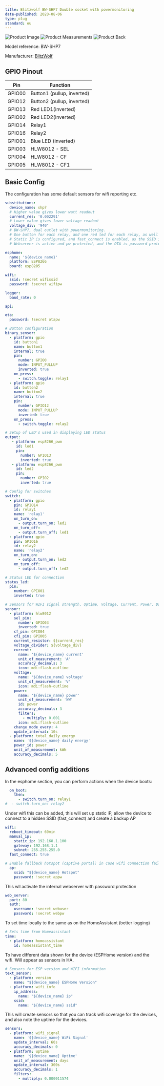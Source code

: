 ```yaml
---
title: Blitzwolf BW-SHP7 Double socket with powermonitoring
date-published: 2020-08-06
type: plug
standard: eu
---
```

  ![Product Image](./BlitzWolf-BW-SHP7-Power-Monitoring-Doubleplug.jpg "Product Image")
  ![Product Measurements](./BlitzWolf-BW-SHP7-Power-Monitoring-Doubleplug-measurement.jpg "Product Measurements")
  ![Product Back](./BlitzWolf-BW-SHP7-Power-Monitoring-Doubleplug-back.jpg "Product Back Image")

Model reference: BW-SHP7

Manufacturer: [BlitzWolf](https://www.blitzwolf.com/3680W-EU-Dual-WiFi-Smart-Socket-p-380.html)

## GPIO Pinout

| Pin    | Function                   |
|--------|----------------------------|
| GPIO00 | Button1 (pullup, inverted) |
| GPIO12 | Button2 (pullup, inverted) |
| GPIO13 | Red LED1(inverted)         |
| GPIO02 | Red LED2(inverted)         |
| GPIO14 | Relay1                     |
| GPIO16 | Relay2                     |
| GPIO01 | Blue LED (inverted)        |
| GPIO03 | HLW8012 - SEL              |
| GPIO04 | HLW8012 - CF               |
| GPIO05 | HLW8012 - CF1              |

## Basic Config

The configuration has some default sensors for wifi reporting etc.

```yaml
substitutions:
  device_name: shp7
  # Higher value gives lower watt readout
  current_res: '0.002291'
  # Lower value gives lower voltage readout
  voltage_div: '940'
  # BW-SHP7, dual outlet with powermonitoring.
  # One button for each relay, and one red led for each relay, as well as a blue status led
  # Static IP is configured, and fast_connect is enabled, as the SSID is hidden
  # Webserver is active and pw protected, and the OTA is password protected

esphome:
  name: '${device_name}'
  platform: ESP8266
  board: esp8285

wifi:
  ssid: !secret wifissid
  password: !secret wifipw

logger:
  baud_rate: 0

api:

ota:
  password: !secret otapw

# Button configuration
binary_sensor:
  - platform: gpio
    id: button1
    name: button1
    internal: true
    pin:
      number: GPIO0
      mode: INPUT_PULLUP
      inverted: true
    on_press:
      - switch.toggle: relay1
  - platform: gpio
    id: button2
    name: button2
    internal: true
    pin:
      number: GPIO12
      mode: INPUT_PULLUP
      inverted: true
    on_press:
      - switch.toggle: relay2

# Setup of LED's used in displaying LED status
output:
   - platform: esp8266_pwm
     id: led1
     pin:
       number: GPIO13
       inverted: true
   - platform: esp8266_pwm
     id: led2
     pin:
       number: GPIO2
       inverted: true

# Config for switches
switch:
  - platform: gpio
    pin: GPIO14
    id: relay1
    name: 'relay1'
    on_turn_on:
      - output.turn_on: led1
    on_turn_off:
      - output.turn_off: led1
  - platform: gpio
    pin: GPIO16
    id: relay2
    name: 'relay2'
    on_turn_on:
      - output.turn_on: led2
    on_turn_off:
      - output.turn_off: led2

# Status LED for connection
status_led:
  pin:
    number: GPIO01
    inverted: true

# Sensors for WIFI signal strength, Uptime, Voltage, Current, Power, Daily energy usage
sensor:
  - platform: hlw8012
    sel_pin:
      number: GPIO03
      inverted: true
    cf_pin: GPIO04
    cf1_pin: GPIO05
    current_resistor: ${current_res}
    voltage_divider: ${voltage_div}
    current:
      name: '${device_name} current'
      unit_of_measurement: 'A'
      accuracy_decimals: 3
      icon: mdi:flash-outline
    voltage:
      name: '${device_name} voltage'
      unit_of_measurement: 'V'
      icon: mdi:flash-outline
    power:
      name: '${device_name} power'
      unit_of_measurement: 'kW'
      id: power
      accuracy_decimals: 3
      filters:
        - multiply: 0.001
      icon: mdi:flash-outline
    change_mode_every: 4
    update_interval: 10s
  - platform: total_daily_energy
    name: '${device_name} daily energy'
    power_id: power
    unit_of_measurement: kWh
    accuracy_decimals: 5
```

## Advanced config additions

In the esphome section, you can perform actions when the device boots:

```yaml
  on_boot:
    then:
      - switch.turn_on: relay1
#  - switch.turn_on: relay2
```

Under wifi this can be added, this will set up static IP, allow the device to connect to a hidden SSID (fast_connect) and create a backup AP

```yaml
wifi:
  reboot_timeout: 60min
  manual_ip:
    static_ip: 192.168.1.100
    gateway: 192.168.1.1
    subnet: 255.255.255.0
  fast_connect: true

# Enable fallback hotspot (captive portal) in case wifi connection fails
  ap:
    ssid: "${device_name} Hotspot"
    password: !secret appw
```

This wll activate the internal webserver with password protection

```yaml
web_server:
  port: 80
  auth:
    username: !secret webuser
    password: !secret webpw
```

To set time locally to the same as on the HomeAssistant (better logging)

```yaml
# Sets time from Homeassistant
time:
  - platform: homeassistant
    id: homeassistant_time
```

To have different data shown for the device (ESPHome version) and the wifi. Will appear as sensors in HA.

```yaml
# Sensors for ESP version and WIFI information
text_sensor:
  - platform: version
    name: "${device_name} ESPHome Version"
  - platform: wifi_info
    ip_address:
      name: "${device_name} ip"
    ssid:
      name: "${device_name} ssid"
```

This will create sensors so that you can track wifi coverage for the devices, and also note the uptime for the devices.

```yaml
sensors:
  - platform: wifi_signal
    name: '${device_name} WiFi Signal'
    update_interval: 60s
    accuracy_decimals: 0
  - platform: uptime
    name: '${device_name} Uptime'
    unit_of_measurement: days
    update_interval: 300s
    accuracy_decimals: 1
    filters:
      - multiply: 0.000011574
```

